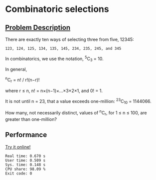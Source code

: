 # Combinatoric selections

## [Problem Description](https://projecteuler.net/problem=53)

There are exactly ten ways of selecting three from five, 12345:

    123, 124, 125, 134, 135, 145, 234, 235, 245, and 345

In combinatorics, we use the notation, <sup>5</sup>C<sub>3</sub> = 10.

In general,

<sup>n</sup>C<sub>r</sub> = n! / r!(n−r)!

where r ≤ n, n! = n×(n−1)×...×3×2×1, and 0! = 1.

It is not until n = 23, that a value exceeds one-million: <sup>23</sup>C<sub>10</sub> = 1144066.

How many, not necessarily distinct, values of <sup>n</sup>C<sub>r</sub>, for 1 ≤ n ≤ 100, are greater than one-million?

## Performance

[Try it online!](https://tio.run/##bVPNbtswDD4vT8F0QGEXruKfpIdg7QYMA1bssAHbbRgK1aZTATJVyHKSout9u@6SF9ib5E36Ihkl5w9YDVgWSenjx480arVUdrN5PRx1rR3dKhohzQGDe1Bh3Ziq0whfrLnV2KSTAiozAHjX@ytTwsnJCTu@3aFFkPziUpZOP4BDgoV8aMHU0KLG0imagbuziFBb00Ct5phAlhfjyXTAEP5hy7vGfpnwUvhd4XdjXnJv5t7MvSmpAr7s714TlKZh@tIZq8o2gQVC1yLnQyDjpFOGEnicPL3/XvyAS8hSsb03Q0IrdeLNR@K45fgrGsII7DCi519/bDz0wUUo0cLz77/AWHziEmi9CkeyeL0SQqxXxXqVr1dZTy71R7I@kQPVeibQkVMaiCO@VncnHUiYS9156UrEihUjPG@U1sx5Co95waSyNLDOxuP04iIgfjQLaCQ9JAGVsMS2lVax8pVqWevSJT1s6MC2sgRqYyHrawhrlqZJ6NvMonRoPSM6ZvCWc/ke84fn4R5qbi9rLHWUxglPwxSy/0PLXUiIJfy8gg/UNcJi1ZUYnX5CS6jF2SiP96i77nHCNmJ17RbgAEnxKDpYNj47Cp3b@ADVN9ThzTFmP7YQyid4c87iC@Fr3w4ecGPZy3zp4GIC@z28QJGDSNU2MbRGz3GX50USURxirMdXx2o3olaaJY9Oo9MMriC7SdPUv/H@XNCtNDwz0S5byHj9Wdx3rj36L0VIP9hs/gE)

```
Real time: 0.670 s
User time: 0.509 s
Sys. time: 0.148 s
CPU share: 98.09 %
Exit code: 0
```